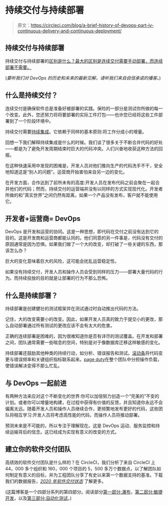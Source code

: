 # 持续交付与持续部署

> 原文：<https://circleci.com/blog/a-brief-history-of-devops-part-iv-continuous-delivery-and-continuous-deployment/>

## 持续交付与持续部署

持续交付与持续部署的[区别是什么？最大的区别是连续交付需要手动部署，而连续部署不需要。](https://circleci.com/continuous-integration/#what-is-the-difference-between-continuous-integration-continuous-delivery-and-continuous-deployment)

(*要听我们对 DevOps 的历史和未来的最新见解，请听我们来自自信承诺的播客。*)

## 什么是持续交付？

连续交付是确保软件总是准备好被部署的实践。保险的一部分是测试你所做的每一个改变。此外，您还努力将将要部署的实际工件打包——也许您已经将这些工件部署到了一个阶段环境中。

持续交付需要[持续集成](https://circleci.com/continuous-integration/#what-is-continuous-integration)。它依赖于同样的基本原则:将工作分成小的增量。

回想一下我们解释持续集成是什么的时候。我们谈了很多关于不断合并代码的好处——都是为了避免开发周期结束时巨大的代码冲突。人们兴奋地收获这种方法的回报。

在这种快速采用中发现的困难是，开发人员对他们推向生产的代码洗手不干，安全地知道这是“别人的问题”。运营商开始害怕来自另一边的变化。

在开发方面，合作达到了前所未有的高度:开发人员在发布代码之前会聚在一起合并他们的代码；然而，持续交付的运营端并没有以同样的方式实现现代化。开发者所做的和“真实世界”之间仍然有距离，如果一个产品没有发布，客户就不能使用它。

## 开发者+运营商= DevOps

DevOps 是开发和运营的协同。这是一种思想，即代码在交付之前没有达到它的目的。这是开发商和运营商都能认同的。他们同意的另一件事是，代码没有交付的原因通常是因为恐惧。如果我们做了一个大的改变，却打破了一些关键的东西，那该怎么办？

巨大的变化意味着巨大的风险，这可能会扰乱运营稳定性。

如果没有持续交付，开发人员和操作人员会受到同样的压力——部署大量代码的行为。而持续投放的目的就是让部署的行为不那么恐怖。

## 什么是持续部署？

持续部署是创建健壮的测试框架并在测试通过时自动推出代码的方法。

记住，大的改变需要小的改变。因此，如果开发人员真的致力于提交小的更改，那么自动部署通过所有测试的更改应该不会有太大的危害。

正确的连续部署是困难的，因为很难知道你是否有详尽的测试覆盖。在开发和部署之间，团队通常需要一些喘息的空间，特别是对于像数据库迁移这样敏感的变化。

持续部署还鼓励其他种类的持续行动，如分析、错误报告和测试。[滚动条](https://rollbar.com/)将代码变更与错误频率和关键组织指标联系起来。[page duty](https://www.pagerduty.com/)在整个团队中分担操作负载，使错误解决变得不那么忙乱。

## 与 DevOps 一起前进

有两种方法来应对这个不断变化的世界:你可以加倍努力创造一个“完美的”不变的计划。或者你可以增量地构建，在过程中获得有价值的反馈，并且知道你永远不会偏离太远。随着开发人员和操作人员继续合作，更频繁地发布更好的代码，这些团队将相互学习:开发人员将考虑高性能的代码，而操作人员将推动部署。

预测未来是不可能的，所以专注于理解现在。这是 DevOps 运动、服务监控和持续运输背后的信念。这已经成为实现有意义的改变的方式。

## 建立你的软件交付团队

高绩效的软件交付团队是什么样的？在 CircleCI，我们分析了来自 CircleCI 上 44，000 多个组织和 160，000 个项目的 5，500 多万个数据点，以了解团队如何制定有意义的目标，并为工程团队分享了有史以来第一个数据支持的基准。下载我们的数据报告，[*2020 年软件交付状态*](https://circleci.com/resources/2020-state-of-software-delivery/) 了解更多。

(这篇博客是一个四部分系列的第四部分。阅读部分[第一部分:瀑布](https://circleci.com/blog/a-brief-history-of-devops-part-i-waterfall/)，[第二部分:敏捷开发](https://circleci.com/blog/a-brief-history-of-devops-part-ii-agile-development/)，以及[第三部分:自动化测试](https://circleci.com/blog/a-brief-history-of-devops-part-iii-automated-testing-and-continuous-integration/)。)